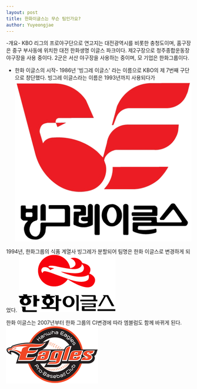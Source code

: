 ```yaml
---
layout: post
title: 한화이글스는 무슨 팀인가요?
author: Yuyeongjae
---
```


-개요-
KBO 리그의 프로야구단으로 연고지는 대전광역시를 비롯한 충청도이며, 홈구장은 중구 부사동에 위치한 대전 한화생명 이글스 파크이다. 
제2구장으로 청주종합운동장 야구장을 사용 중이다. 2군은 서산 야구장을 사용하는 중이며, 모 기업은 한화그룹이다.

- 한화 이글스의 시작-
1986년 '빙그레 이글스' 라는 이름으로 KBO의 제 7번째 구단으로 창단했다. 빙그레 이글스라는 이름은 1993년까지 사용되다가 
![빙그레](/images/빙그레이글스.png)


1994년, 한화그룹의 식품 계열사 빙그레가 분할되어 팀명은 한화 이글스로 변경하게 되었다.
![한화위글스](/images/한화이글스.png)


한화 이글스는 2007년부터 한화 그룹의 CI변경에 따라 엠블럼도 함께 바뀌게 된다.
![뉴이글스](/images/한화이글스2.png)
